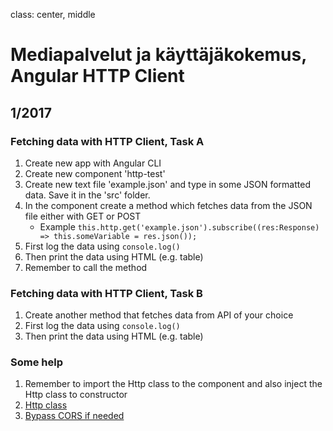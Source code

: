 class: center, middle

# Mediapalvelut ja käyttäjäkokemus, Angular HTTP Client


## 1/2017

### Fetching data with HTTP Client, Task A

1. Create new app with Angular CLI
2. Create new component 'http-test'
3. Create new text file 'example.json' and type in some JSON formatted data. Save it in the 'src' folder. 
4. In the component create a method which fetches data from the JSON file either with GET or POST
    * Example ```this.http.get('example.json').subscribe((res:Response) => this.someVariable = res.json());```
5. First log the data using ```console.log()```
6. Then print the data using HTML (e.g. table)
7. Remember to call the method

### Fetching data with HTTP Client, Task B

1. Create another method that fetches data from API of your choice
2. First log the data using ```console.log()```
3. Then print the data using HTML (e.g. table)

### Some help
1. Remember to import the Http class to the component and also inject the Http class to constructor
2. [Http class](https://angular.io/docs/ts/latest/api/http/index/Http-class.html)
3. [Bypass CORS if needed](https://www.thepolyglotdeveloper.com/2014/08/bypass-cors-errors-testing-apis-locally/)